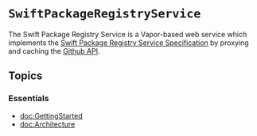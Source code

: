 # ``SwiftPackageRegistryService``

The Swift Package Registry Service is a Vapor-based web service which 
implements the [Swift Package Registry Service Specification](https://github.com/swiftlang/swift-package-manager/blob/main/Documentation/PackageRegistry/Registry.md)
by proxying and caching the [Github API](https://docs.github.com/en/rest?apiVersion=2022-11-28).

## Topics

### Essentials

- <doc:GettingStarted>
- <doc:Architecture>
